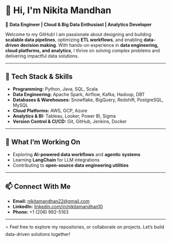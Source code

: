 # 👋 Hi, I'm Nikita Mandhan

🎯 **Data Engineer | Cloud & Big Data Enthusiast | Analytics Developer**

Welcome to my GitHub! I am passionate about designing and building **scalable data pipelines**, optimizing **ETL workflows**, and enabling **data-driven decision making**. With hands-on experience in **data engineering, cloud platforms, and analytics**, I thrive on solving complex problems and delivering impactful data solutions.

---

## 🔧 Tech Stack & Skills
- **Programming:** Python, Java, SQL, Scala  
- **Data Engineering:** Apache Spark, Airflow, Kafka, Hadoop, DBT  
- **Databases & Warehouses:** Snowflake, BigQuery, Redshift, PostgreSQL, MySQL  
- **Cloud Platforms:** AWS, GCP, Azure  
- **Analytics & BI:** Tableau, Looker, Power BI, Sigma  
- **Version Control & CI/CD:** Git, GitHub, Jenkins, Docker  

---

## 🌟 What I’m Working On
- Exploring **AI-powered data workflows** and **agentic systems**  
- Learning **LangChain** for LLM integrations  
- Contributing to **open-source data engineering utilities**  

---

## 📫 Connect With Me
- **Email:** [nikitamandhan22@gmail.com](mailto:nikitamandhan22@gmail.com)  
- **LinkedIn:** [linkedin.com/in/nikitamandhan10](https://www.linkedin.com/in/nikitamandhan10/)  
- **Phone:** +1 (206) 992-5163  

---

⭐️ Feel free to explore my repositories, or collaborate on projects. Let’s build data-driven solutions together!
